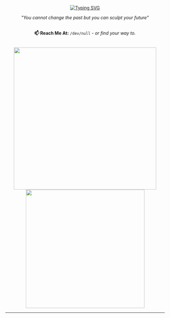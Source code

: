 <p align="center">
    <a href="https://git.io/typing-svg"><img src="https://readme-typing-svg.herokuapp.com?font=Roboto&size=24&pause=1000&color=7851A9&center=true&vCenter=true&random=false&width=435&lines=n3rada;Offensive+Security+Engineer" alt="Typing SVG" /></a>
</p>

<div align="center">
  <em>"You cannot change the past but you can sculpt your future"</em>
</div>
<br>

<div align="center">
  
  **📫 Reach Me At:** `/dev/null` _- or find your way to._
  
  <br>
  <a href="https://github.com/n3rada/">
    <img src="https://github-readme-stats.vercel.app/api?username=n3rada&include_all_commits=true&count_private=true&show_icons=true&line_height=20&border_color=7851A9&bg_color=0D1117&title_color=7A7ADB&icon_color=7A7ADB" width="450"/>
    <br>
    <img src="https://github-readme-stats.vercel.app/api/top-langs/?username=n3rada&layout=compact&theme=react&border_color=7851A9&bg_color=0D1117&title_color=7A7ADB" width="375"/>
  </a>
</div>

---

